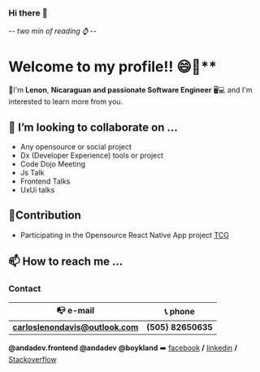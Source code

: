 ### Hi there 👋

*-- two min of reading ⌚ --*

# Welcome to my profile!! 😄🙏**

📣I'm **Lenon**, **Nicaraguan and passionate Software Engineer** 🖥💻 and I'm interested to learn more from you.

## 👯 I’m looking to collaborate on ...

* Any opensource or social project
* Dx (Developer Experience) tools or project
* Code Dojo Meeting
* Js Talk
* Frontend Talks
* UxUi talks

## 🚶Contribution
* Participating in the Opensource React Native App project [TCG](https://github.com/victorstein/TGC)

## 📫 How to reach me ...

### Contact

:mailbox_with_no_mail: e-mail | :telephone_receiver: phone
------------ | -------------
**carloslenondavis@outlook.com** | **(505) 82650635**

**@andadev.frontend @andadev @boykland** :arrow_right: 
[facebook](https://www.facebook.com/andadev.frontend) **/** [linkedin](https://www.linkedin.com/in/andadev/) **/** [Stackoverflow](https://stackoverflow.com/users/3859088/boykland?tab=profile)

